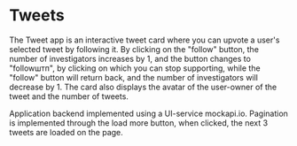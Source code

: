 # Tweets
The Tweet app is an interactive tweet card where you can upvote a user's selected tweet by following it.
By clicking on the "follow" button, the number of investigators increases by 1, and the button changes to "followштп",
by clicking on which you can stop supporting, while the "follow" button will return back, and the number of investigators will decrease by 1.
The card also displays the avatar of the user-owner of the tweet and the number of tweets.

Application backend implemented using a UI-service mockapi.io.
Pagination is implemented through the load more button, when clicked, the next 3 tweets are loaded on the page.
